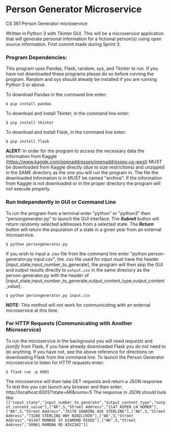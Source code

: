 # Person Generator Microservice
CS 361 Person Generator microservice

Written in Python 3 with Tkinter GUI. This will be a microservice application that will generate personal information for a fictional person(s) using open source information. First commit made during Sprint 3.

### Program Dependencies:

This program uses Pandas, Flask, random, sys, and Tkinter to run. If you have not downloaded these programs please do so before running the program. Random and sys should already be installed if you are running Python 3 or above.

To download Pandas in the command line enter:

`$ pip install pandas`

To download and install Tkinter, in the command line enter:

`$ pip install tkinter`

To download and install Flask, in the command line enter:

`$ pip install flask`


**ALERT:** In order for the program to access the necessary data the information from Kaggle (https://www.kaggle.com/openaddresses/openaddresses-us-west) MUST be downloaded from Kaggle directly (due to size restrictions) and unzipped in the SAME directory as the one you will run the program in. The file the downloaded information is in MUST be named "archive". If the information from Kaggle is not downloaded or in the proper directory the program will not execute properly.
### Run Independently in GUI or Command Line
To run the program from a terminal enter "python" or "python3" then "persongenerator.py" to launch the GUI interface. The _**Submit**_ button will return randomly selected addresses from a selected state. The _**Return**_ button will return the population of a state in a given year from an external microservice.

`$ python persongenerator.py`

If you wish to input a .csv file from the command line enter "python person-generator.py input.csv", the .csv file used for input must have the header [input_state,input_number_to_generate], the program will then skip the GUI and output results directly to `output.csv` in the same directory as the person-generator.py with the header of [input_state,input_number_to_generate,output_content_type,output_content_value].

`$ python persongenerator.py input.csv`

**NOTE:** This method will not work for communicating with an external microservice at this time.

### For HTTP Requests (Communicating with Another Microservice)
To run the microservice in the background you will need _requests_ and _jsonify_ from Flask, if you have already downloaded Flask you do not need to do anything. If you have not, see the above reference for directions on downloading Flask from the command line.
To launch the Person Generator microservice to listen for HTTP requests enter:

`$ flask run -p 6001`

The microservice will then take GET requests and return a JSON response. To test this you can launch any browser and then enter: http://localhost:6001/?state=AK&nums=5
The response in JSON should look like:
`[["input_state","input_number_to_generate","output_content_type","output_content_value"],["AK",5,"Street Address","2147 ASPEN LN HOMER"],["AK",5,"Street Address","35170 SOARING AVE STERLING"],["AK",5,"Street Address","73280 STERLING HWY NINILCHIK"],["AK",5,"Street Address","41347 MONROE ST DIAMOND RIDGE"],["AK",5,"Street Address","50961 RAMONA RD NIKISKI"]]`



